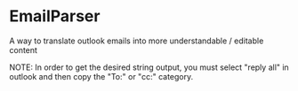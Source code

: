 # EmailParser
A way to translate outlook emails into more understandable / editable content 

NOTE: In order to get the desired string output, you must select "reply all" in outlook and then copy the "To:" or "cc:" category. 
